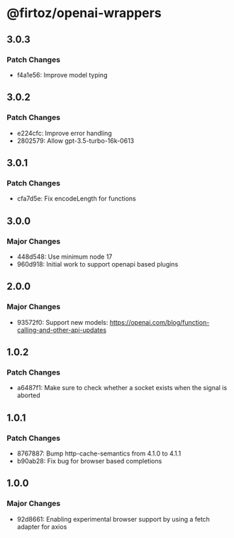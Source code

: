 # @firtoz/openai-wrappers

## 3.0.3

### Patch Changes

- f4a1e56: Improve model typing

## 3.0.2

### Patch Changes

- e224cfc: Improve error handling
- 2802579: Allow gpt-3.5-turbo-16k-0613

## 3.0.1

### Patch Changes

- cfa7d5e: Fix encodeLength for functions

## 3.0.0

### Major Changes

- 448d548: Use minimum node 17
- 960d918: Initial work to support openapi based plugins

## 2.0.0

### Major Changes

- 93572f0: Support new models: https://openai.com/blog/function-calling-and-other-api-updates

## 1.0.2

### Patch Changes

- a6487f1: Make sure to check whether a socket exists when the signal is aborted

## 1.0.1

### Patch Changes

- 8767887: Bump http-cache-semantics from 4.1.0 to 4.1.1
- b90ab28: Fix bug for browser based completions

## 1.0.0

### Major Changes

- 92d8661: Enabling experimental browser support by using a fetch adapter for axios
